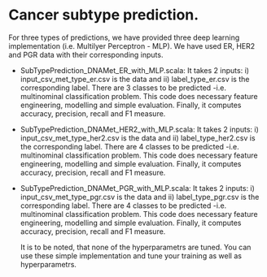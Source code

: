 # Cancer subtype prediction. 
For three types of predictions, we have provided three deep learning implementation (i.e. Multilyer Perceptron - MLP). We have used ER, HER2 and PGR data with their corresponding inputs. 
	
  - SubTypePrediction_DNAMet_ER_with_MLP.scala: It takes 2 inputs: i) input_csv_met_type_er.csv is the data and ii) label_type_er.csv is the corresponding label. There are 3 classes to be predicted -i.e. multinominal classification problem. This code does necessary feature engineering, modelling and simple evaluation. Finally, it computes accuracy, precision, recall and F1 measure. 
- SubTypePrediction_DNAMet_HER2_with_MLP.scala: It takes 2 inputs: i) input_csv_met_type_her2.csv is the data and ii) label_type_her2.csv is the corresponding label. There are 4 classes to be predicted -i.e. multinominal classification problem. This code does necessary feature engineering, modelling and simple evaluation. Finally, it computes accuracy, precision, recall and F1 measure. 
- SubTypePrediction_DNAMet_PGR_with_MLP.scala: It takes 2 inputs: i) input_csv_met_type_pgr.csv is the data and ii) label_type_pgr.csv is the corresponding label. There are 4 classes to be predicted -i.e. multinominal classification problem. This code does necessary feature engineering, modelling and simple evaluation. Finally, it computes accuracy, precision, recall and F1 measure.
  
  It is to be noted, that none of the hyperparametrs are tuned. You can use these simple implementation and tune your training as well as hyperparametrs. 
